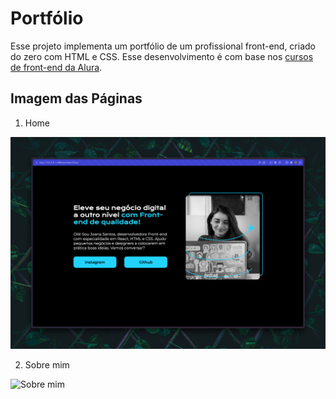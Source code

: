 # Portfólio

Esse projeto implementa um portfólio de um profissional front-end, criado do zero com HTML e CSS. Esse desenvolvimento é com base nos [cursos de front-end da Alura](https://cursos.alura.com.br/formacao-html-css).

## Imagem das Páginas

1. Home

![Home](./screenshots/home.png)


2. Sobre mim

![Sobre mim](./screenshots/about.png)
